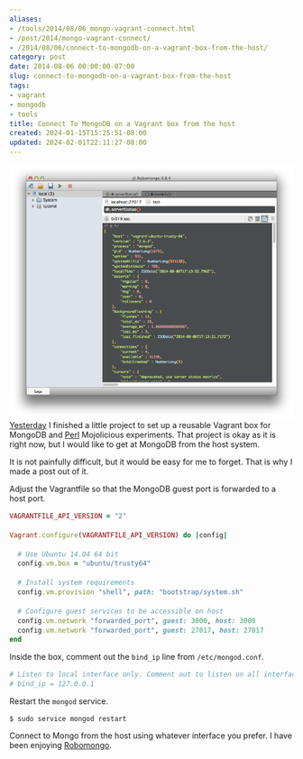 ```yaml
---
aliases:
- /tools/2014/08/06_mongo-vagrant-connect.html
- /post/2014/mongo-vagrant-connect/
- /2014/08/06/connect-to-mongodb-on-a-vagrant-box-from-the-host/
category: post
date: 2014-08-06 00:00:00-07:00
slug: connect-to-mongodb-on-a-vagrant-box-from-the-host
tags:
- vagrant
- mongodb
- tools
title: Connect To MongoDB on a Vagrant box from the host
created: 2024-01-15T15:25:51-08:00
updated: 2024-02-01T22:11:27-08:00
---
```


![attachments/img/2014/cover-2014-08-06.png](../../../attachments/img/2014/cover-2014-08-06.png)
[Yesterday](trusty-mongo-mojo-box.md) I finished a little project to set up a reusable Vagrant box for MongoDB and [Perl](../../../card/Perl.md) Mojolicious experiments. That project is okay as it is right now, but I would like to get at MongoDB from the host system.

<!--more-->

It is not painfully difficult, but it would be easy for me to forget. That is why I made a post out of it.

Adjust the Vagrantfile so that the MongoDB guest port is forwarded to a host port.

````ruby
VAGRANTFILE_API_VERSION = "2"

Vagrant.configure(VAGRANTFILE_API_VERSION) do |config|

  # Use Ubuntu 14.04 64 bit
  config.vm.box = "ubuntu/trusty64"

  # Install system requirements
  config.vm.provision "shell", path: "bootstrap/system.sh"
  
  # Configure guest services to be accessible on host
  config.vm.network "forwarded_port", guest: 3000, host: 3000
  config.vm.network "forwarded_port", guest: 27017, host: 27017
end
````

Inside the box, comment out the `bind_ip` line from `/etc/mongod.conf`.

````bash
# Listen to local interface only. Comment out to listen on all interfaces.
# bind_ip = 127.0.0.1
````

Restart the `mongod` service.

````
$ sudo service mongod restart
````

Connect to Mongo from the host using whatever interface you prefer. I have been enjoying [Robomongo](http://robomongo.org/).
